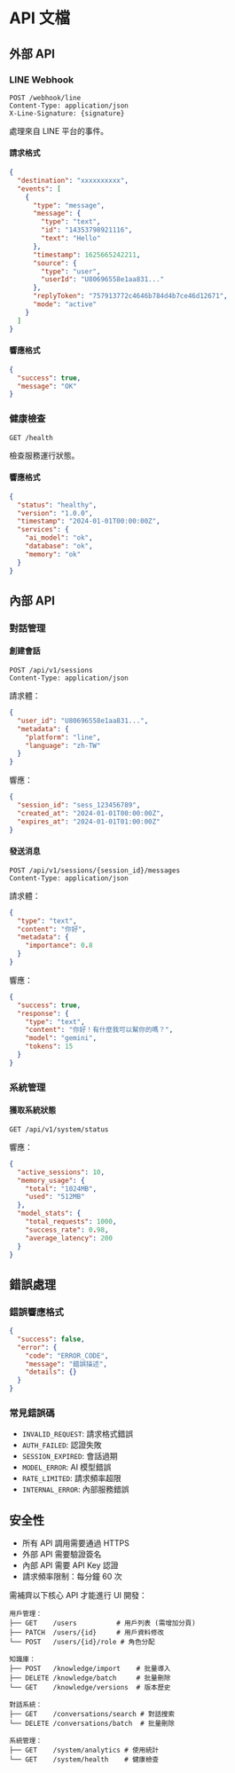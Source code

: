 # API 文檔

## 外部 API

### LINE Webhook
```http
POST /webhook/line
Content-Type: application/json
X-Line-Signature: {signature}
```

處理來自 LINE 平台的事件。

#### 請求格式
```json
{
  "destination": "xxxxxxxxxx",
  "events": [
    {
      "type": "message",
      "message": {
        "type": "text",
        "id": "14353798921116",
        "text": "Hello"
      },
      "timestamp": 1625665242211,
      "source": {
        "type": "user",
        "userId": "U80696558e1aa831..."
      },
      "replyToken": "757913772c4646b784d4b7ce46d12671",
      "mode": "active"
    }
  ]
}
```

#### 響應格式
```json
{
  "success": true,
  "message": "OK"
}
```

### 健康檢查
```http
GET /health
```

檢查服務運行狀態。

#### 響應格式
```json
{
  "status": "healthy",
  "version": "1.0.0",
  "timestamp": "2024-01-01T00:00:00Z",
  "services": {
    "ai_model": "ok",
    "database": "ok",
    "memory": "ok"
  }
}
```

## 內部 API

### 對話管理

#### 創建會話
```http
POST /api/v1/sessions
Content-Type: application/json
```

請求體：
```json
{
  "user_id": "U80696558e1aa831...",
  "metadata": {
    "platform": "line",
    "language": "zh-TW"
  }
}
```

響應：
```json
{
  "session_id": "sess_123456789",
  "created_at": "2024-01-01T00:00:00Z",
  "expires_at": "2024-01-01T01:00:00Z"
}
```

#### 發送消息
```http
POST /api/v1/sessions/{session_id}/messages
Content-Type: application/json
```

請求體：
```json
{
  "type": "text",
  "content": "你好",
  "metadata": {
    "importance": 0.8
  }
}
```

響應：
```json
{
  "success": true,
  "response": {
    "type": "text",
    "content": "你好！有什麼我可以幫你的嗎？",
    "model": "gemini",
    "tokens": 15
  }
}
```

### 系統管理

#### 獲取系統狀態
```http
GET /api/v1/system/status
```

響應：
```json
{
  "active_sessions": 10,
  "memory_usage": {
    "total": "1024MB",
    "used": "512MB"
  },
  "model_stats": {
    "total_requests": 1000,
    "success_rate": 0.98,
    "average_latency": 200
  }
}
```

## 錯誤處理

### 錯誤響應格式
```json
{
  "success": false,
  "error": {
    "code": "ERROR_CODE",
    "message": "錯誤描述",
    "details": {}
  }
}
```

### 常見錯誤碼
- `INVALID_REQUEST`: 請求格式錯誤
- `AUTH_FAILED`: 認證失敗
- `SESSION_EXPIRED`: 會話過期
- `MODEL_ERROR`: AI 模型錯誤
- `RATE_LIMITED`: 請求頻率超限
- `INTERNAL_ERROR`: 內部服務錯誤

## 安全性

- 所有 API 調用需要通過 HTTPS
- 外部 API 需要驗證簽名
- 內部 API 需要 API Key 認證
- 請求頻率限制：每分鐘 60 次

需補齊以下核心 API 才能進行 UI 開發：

```plaintext
用戶管理：
├── GET    /users          # 用戶列表 (需增加分頁)
├── PATCH  /users/{id}     # 用戶資料修改
└── POST   /users/{id}/role # 角色分配

知識庫：
├── POST   /knowledge/import    # 批量導入
├── DELETE /knowledge/batch     # 批量刪除
└── GET    /knowledge/versions  # 版本歷史

對話系統：
├── GET    /conversations/search # 對話搜索
└── DELETE /conversations/batch  # 批量刪除

系統管理：
├── GET    /system/analytics # 使用統計
└── GET    /system/health    # 健康檢查
``` 
